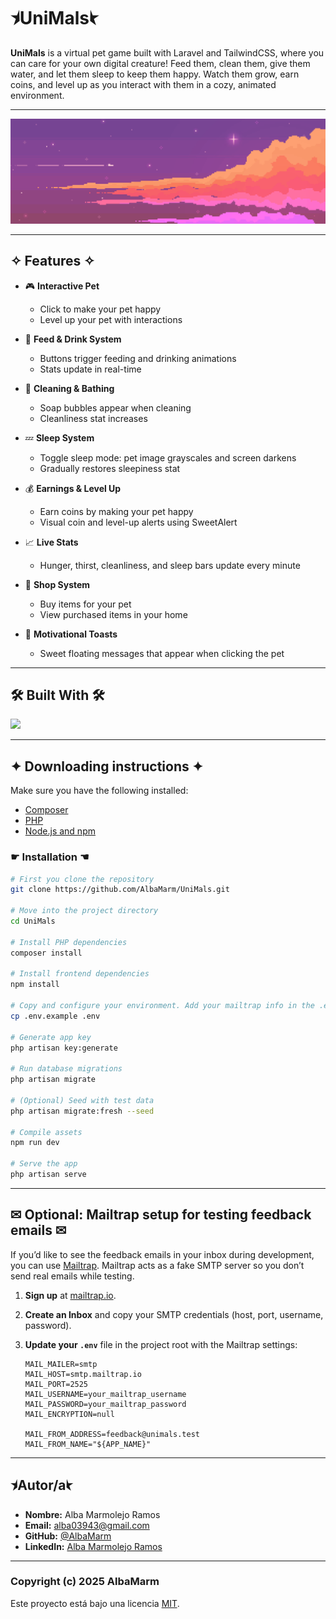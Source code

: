 # ⯨UniMals⯩

**UniMals** is a virtual pet game built with Laravel and TailwindCSS, where you can care for your own digital creature! Feed them, clean them, give them water, and let them sleep to keep them happy. Watch them grow, earn coins, and level up as you interact with them in a cozy, animated environment.

---

<p align="center">
  <img src="public/images/skybanner.png" alt="UniMals Banner" width="800"/>
</p>


---

## ✧ Features ✧

- 🎮 **Interactive Pet**
  - Click to make your pet happy
  - Level up your pet with interactions

- 🍖 **Feed & Drink System**
  - Buttons trigger feeding and drinking animations
  - Stats update in real-time

- 🧼 **Cleaning & Bathing**
  - Soap bubbles appear when cleaning
  - Cleanliness stat increases

- 💤 **Sleep System**
  - Toggle sleep mode: pet image grayscales and screen darkens
  - Gradually restores sleepiness stat

- 💰 **Earnings & Level Up**
  - Earn coins by making your pet happy
  - Visual coin and level-up alerts using SweetAlert

- 📈 **Live Stats**
  - Hunger, thirst, cleanliness, and sleep bars update every minute

- 🛒 **Shop System**
  - Buy items for your pet
  - View purchased items in your home

- 💬 **Motivational Toasts**
  - Sweet floating messages that appear when clicking the pet

---

## 🛠 Built With 🛠
<img src="https://skillicons.dev/icons?i=laravel,tailwind,css,html,javascript,php,mysql" height="40"/>

---

## ✦ Downloading instructions ✦
Make sure you have the following installed:

- [Composer](https://getcomposer.org/download/)
- [PHP](https://www.php.net/downloads.php)
- [Node.js and npm](https://nodejs.org/en/download)

### ☛ Installation ☚

```bash
# First you clone the repository
git clone https://github.com/AlbaMarm/UniMals.git

# Move into the project directory
cd UniMals

# Install PHP dependencies
composer install

# Install frontend dependencies
npm install

# Copy and configure your environment. Add your mailtrap info in the .env if you want to check it out
cp .env.example .env

# Generate app key
php artisan key:generate

# Run database migrations
php artisan migrate

# (Optional) Seed with test data
php artisan migrate:fresh --seed

# Compile assets
npm run dev

# Serve the app
php artisan serve
```
---
## ✉ Optional: Mailtrap setup for testing feedback emails ✉

If you’d like to see the feedback emails in your inbox during development, you can use [Mailtrap](https://mailtrap.io/). Mailtrap acts as a fake SMTP server so you don’t send real emails while testing.

1. **Sign up** at [mailtrap.io](https://mailtrap.io/).  
2. **Create an Inbox** and copy your SMTP credentials (host, port, username, password).  
3. **Update your `.env`** file in the project root with the Mailtrap settings:

   ```dotenv
   MAIL_MAILER=smtp
   MAIL_HOST=smtp.mailtrap.io
   MAIL_PORT=2525
   MAIL_USERNAME=your_mailtrap_username
   MAIL_PASSWORD=your_mailtrap_password
   MAIL_ENCRYPTION=null

   MAIL_FROM_ADDRESS=feedback@unimals.test
   MAIL_FROM_NAME="${APP_NAME}"

   ```

---
## ⯨Autor/a⯩

- **Nombre:** Alba Marmolejo Ramos  
- **Email:** alba03943@gmail.com  
- **GitHub:** [@AlbaMarm](https://github.com/AlbaMarm)  
- **LinkedIn:** [Alba Marmolejo Ramos](https://www.linkedin.com/in/alba-marmolejo-ramos-34b833331/)

---
### Copyright (c) 2025 AlbaMarm
Este proyecto está bajo una licencia [MIT](LICENSE.txt).